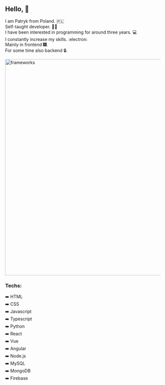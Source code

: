 ## Hello, 👋  
I am Patryk from Poland. :poland:  
Self-taught developer.  :man_student:  
I have been interested in programming for around three years. :computer:  
I constantly increase my skills.  :electron:     
Mainly in frontend :fireworks:.     
For some time also backend :lock:.   

<img src="https://www.resourcifi.com/blog/wp-content/uploads/2021/05/Angular-vs-React-vs-Vue-Which-One-to-Choose-For-Your-Web-App-in-2021.jpg" alt="frameworks" width="700px"></img>

### Techs:
:arrow_right: HTML  
:arrow_right: CSS  
:arrow_right: Javascript  
:arrow_right: Typescript  
:arrow_right: Python         
:arrow_right: React  
:arrow_right: Vue    
:arrow_right: Angular  
:arrow_right: Node.js  
:arrow_right: MySQL  
:arrow_right: MongoDB    
:arrow_right: Firebase        


